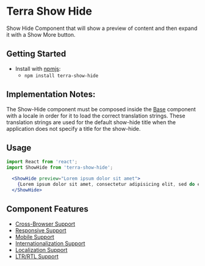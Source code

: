 # Terra Show Hide

Show Hide Component that will show a preview of content and then expand it with a Show More button.

## Getting Started

- Install with [npmjs](https://www.npmjs.com):
  - `npm install terra-show-hide`

## Implementation Notes:

The Show-Hide component must be composed inside the [Base][1] component with a locale in order for it to load the correct translation strings. These translation strings are used for the default show-hide title when the application does not specify a title for the show-hide.

[1]: https://github.com/cerner/terra-core/tree/master/packages/terra-base/docs

## Usage

```jsx
import React from 'react';
import ShowHide from 'terra-show-hide';

  <ShowHide preview="Lorem ipsum dolor sit amet">
    {Lorem ipsum dolor sit amet, consectetur adipisicing elit, sed do eiusmod tempor incididunt ut labore et dolore magna aliqua.}
  </ShowHide>
```

## Component Features

* [Cross-Browser Support](https://github.com/cerner/terra-ui/blob/master/src/terra-dev-site/contributing/ComponentStandards.e.contributing.md#cross-browser-support)
* [Responsive Support](https://github.com/cerner/terra-ui/blob/master/src/terra-dev-site/contributing/ComponentStandards.e.contributing.md#responsive-support)
* [Mobile Support](https://github.com/cerner/terra-ui/blob/master/src/terra-dev-site/contributing/ComponentStandards.e.contributing.md#mobile-support)
* [Internationalization Support](https://github.com/cerner/terra-ui/blob/master/src/terra-dev-site/contributing/ComponentStandards.e.contributing.md#internationalization-i18n-support)
* [Localization Support](https://github.com/cerner/terra-ui/blob/master/src/terra-dev-site/contributing/ComponentStandards.e.contributing.md#internationalization-i18n-support)
* [LTR/RTL Support](https://github.com/cerner/terra-ui/blob/master/src/terra-dev-site/contributing/ComponentStandards.e.contributing.md#ltr--rtl-support)
